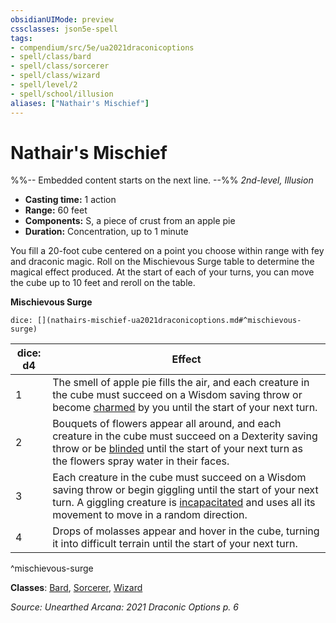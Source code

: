 ```yaml
---
obsidianUIMode: preview
cssclasses: json5e-spell
tags:
- compendium/src/5e/ua2021draconicoptions
- spell/class/bard
- spell/class/sorcerer
- spell/class/wizard
- spell/level/2
- spell/school/illusion
aliases: ["Nathair's Mischief"]
---
```

# Nathair's Mischief
%%-- Embedded content starts on the next line. --%%
*2nd-level, Illusion*  

- **Casting time:** 1 action
- **Range:** 60 feet
- **Components:** S, a piece of crust from an apple pie
- **Duration:** Concentration, up to 1 minute

You fill a 20-foot cube centered on a point you choose within range with fey and draconic magic. Roll on the Mischievous Surge table to determine the magical effect produced. At the start of each of your turns, you can move the cube up to 10 feet and reroll on the table.

**Mischievous Surge**

`dice: [](nathairs-mischief-ua2021draconicoptions.md#^mischievous-surge)`

| dice: d4 | Effect |
|----------|--------|
| 1 | The smell of apple pie fills the air, and each creature in the cube must succeed on a Wisdom saving throw or become [charmed](/Systems/5e/rules/conditions.md#charmed) by you until the start of your next turn.  |
| 2 | Bouquets of flowers appear all around, and each creature in the cube must succeed on a Dexterity saving throw or be [blinded](/Systems/5e/rules/conditions.md#blinded) until the start of your next turn as the flowers spray water in their faces. |
| 3 | Each creature in the cube must succeed on a Wisdom saving throw or begin giggling until the start of your next turn. A giggling creature is [incapacitated](/Systems/5e/rules/conditions.md#incapacitated) and uses all its movement to move in a random direction. |
| 4 | Drops of molasses appear and hover in the cube, turning it into difficult terrain until the start of your next turn. |
^mischievous-surge

**Classes**: [Bard](/Systems/5e/classes/bard.md), [Sorcerer](/Systems/5e/classes/sorcerer.md), [Wizard](/Systems/5e/classes/wizard.md)

*Source: Unearthed Arcana: 2021 Draconic Options p. 6*
